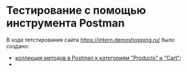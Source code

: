 # Тестирование с помощью инструмента Postman

В ходе тетстирования сайта https://intern.demoshopping.ru/ было создано:
 * [коллекция методов в Postman к категориям "Products" и "Cart"](https://www.postman.com/galactic-rocket-416971/workspace/test/collection/40968507-26411a7f-4f24-4560-af05-a42e9464292d?action=share&creator=40968507);
 * 
